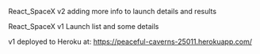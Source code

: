 React_SpaceX v2
adding more info to launch details and results

React_SpaceX v1
Launch list and some details

v1 deployed to Heroku at:
https://peaceful-caverns-25011.herokuapp.com/
